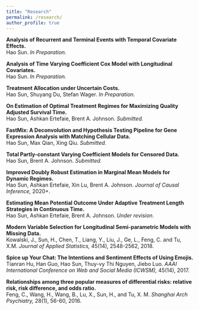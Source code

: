 ```yaml
---
title: "Research"
permalink: /research/
author_profile: true
---
```


<b>Analysis of Recurrent and Terminal Events with Temporal Covariate Effects. </b><br>
Hao Sun. <i>In Preparation.</i>

<b>Analysis of Time Varying Coefficient Cox Model with Longitudinal Covariates. </b><br>
Hao Sun. <i>In Preparation.</i>

<b>Treatment Allocation under Uncertain Costs. </b><br>
Hao Sun, Shuyang Du, Stefan Wager. <i>In Preparation.</i>

<b>On Estimation of Optimal Treatment Regimes for Maximizing Quality Adjusted Survival Time. </b><br>
Hao Sun, Ashkan Ertefaie, Brent A. Johnson. <i>Submitted.</i>

<b>FastMix:  A Deconvolution and Hypothesis Testing Pipeline for Gene Expression Analysis with Matching Cellular Data. </b><br>
Hao Sun, Max Qian, Xing Qiu. <i>Submitted.</i>

<b>Total Partly-constant Varying Coefficient Models for Censored Data. </b><br>
Hao Sun, Brent A. Johnson. <i>Submitted.</i>

<b>Improved Doubly Robust Estimation in Marginal Mean Models for Dynamic Regimes. </b><br>
Hao Sun, Ashkan Ertefaie, Xin Lu, Brent A. Johnson. <i>Journal of Causal Inference, </i>2020+.

<b>Estimating Mean Potential Outcome Under Adaptive Treatment Length Strategies in Continuous Time. </b><br>
Hao Sun, Ashkan Ertefaie, Brent A. Johnson. <i>Under revision.</i>

<b>Modern Variable Selection for Longitudinal Semi-parametric Models with Missing Data. </b><br>
Kowalski, J., Sun, H., Chen, T., Liang, Y., Liu, J., Ge, L., Feng, C. and Tu, X.M. <i>Journal of Applied Statistics, </i>45(14), 2548-2562, 2018.

<b>Spice up Your Chat: The Intentions and Sentiment Effects of Using Emojis. </b><br>
Tianran Hu, Han Guo, Hao Sun, Thuy-vy Thi Nguyen, Jiebo Luo. <i>AAAI International Conference on Web and Social Media (ICWSM), </i>45(14), 2017.

<b>Relationships among three popular measures of differential risks: relative risk, risk difference, and odds ratio. </b><br>
Feng, C., Wang, H., Wang, B., Lu, X., Sun, H., and Tu, X. M. <i>Shanghai Arch Psychiatry, </i>28(1), 56-60, 2016.
